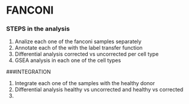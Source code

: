 # FANCONI

### STEPS in the analysis 

1. Analize each one of the fanconi samples separately
2. Annotate each of the with the label transfer function
3. Differential analysis corrected vs uncorrected per cell type
4. GSEA analysis in each one of the cell types


###INTEGRATION
1. Integrate each one of the samples with the healthy donor
2. Differential analysis healthy vs uncorrected and healthy vs corrected
3. 
  
  
